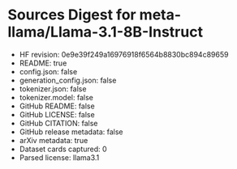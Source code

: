 # Sources Digest for meta-llama/Llama-3.1-8B-Instruct
- HF revision: 0e9e39f249a16976918f6564b8830bc894c89659
- README: true
- config.json: false
- generation_config.json: false
- tokenizer.json: false
- tokenizer.model: false
- GitHub README: false
- GitHub LICENSE: false
- GitHub CITATION: false
- GitHub release metadata: false
- arXiv metadata: true
- Dataset cards captured: 0
- Parsed license: llama3.1

